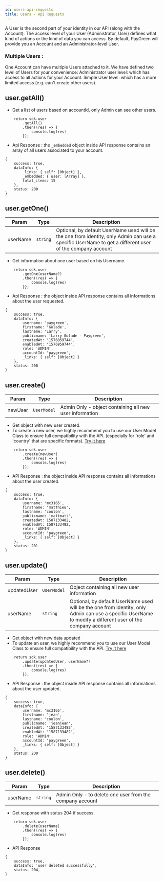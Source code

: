 ```yaml
---
id: users-api-requests
title: Users - Api Requests
---
```

A User is the second part of your identity in our API (along with the Account). The access level of your User (Administrator, User) defines what kind of actions or the kind of data you can access.
By default, PayGreen will provide you an Account and an Administrator-level User.

### Multiple Users :
One Account can have multiple Users attached to it. We have defined two level of Users for your convenience:
Administrator user level: which has access to all actions for your Account.
Simple User level: which has a more limited access (e.g. can't create other users).

## user.getAll()
- Get a list of users based on accountId, only Admin can see other users.
```
    return sdk.user
        .getAll()
        .then((res) => {
            console.log(res)
        });
```
- Api Response : the `_embedded` object inside API response contains an array of all users associated to your account.
```
{
    success: true,
    dataInfo: {
        _links: { self: [Object] },
        _embedded: { user: [Array] },
        total_items: 15
    },
    status: 200
}   
```
## user.getOne()
| Param | Type | Description |
| --- | --- | --- |
| userName | <code>string</code> | Optional, by default UserName used will be the one from identity, only Admin can use a specific UserName to get a different user of the company account |
- Get information about one user based on his Username.
```
    return sdk.user
        .getOne(userName?)
        .then((res) => {
            console.log(res)
        }};
```
- Api Response : the object inside API response contains all informations about the user requested.
```
{
    success: true,
    dataInfo: {
        username: 'paygreen',
        firstname: 'Golade',
        lastname: 'Larry',
        publicname: 'Larry Golade - Paygreen',
        createdAt: '1576859744',
        enabledAt: '1576859744',
        role: 'ADMIN',
        accountId: 'paygreen',
        _links: { self: [Object] }
    },
    status: 200
}   
```
## user.create()
| Param | Type | Description |
| --- | --- | --- |
| newUser | <code>UserModel</code> | Admin Only - object containing all new user information |
- Get object with new user created.
- To create a new user, we highly recommend you to use our User Model Class to ensure full compatibility with the API. (especially for 'role' and 'country' that are specific formats). [Try it here](users-data.md)
```
    return sdk.user
        .create(newUser)
        .then((res) => {
            console.log(res)
        });
```
- API Response : the object inside API response contains all informations about the user created.
```
{
    success: true,
    dataInfo: {
        username: 'mc3165',
        firstname: 'matthieu',
        lastname: 'coulon',
        publicname: 'mattmatt',
        createdAt: 1587133482,
        enabledAt: 1587133482,
        role: 'ADMIN',
        accountId: 'paygreen',
        _links: { self: [Object] }
    },
    status: 201
}   
```
## user.update()
| Param | Type | Description |
| --- | --- | --- |
| updatedUser | <code>UserModel</code> | Object containing all new user information |
| userName | <code>string</code> | Optional, by default UserName used will be the one from identity, only Admin can use a specific UserName to modify a different user of the company account |

- Get object with new data updated  
- To update an user, we highly recommend you to use our User Model Class to ensure full compatibility with the API. [Try it here](users-data.md)
```
    return sdk.user
        .update(updatedUser, userName?)
        .then((res) => {
            console.log(res)
        });
```
- API Response : the object inside API response contains all informations about the user updated.
```
{
    success: true,
    dataInfo: {
        username: 'mc3165',
        firstname: 'jean',
        lastname: 'coulon',
        publicname: 'jeanjean',
        createdAt: '1587133482',
        enabledAt: '1587133482',
        role: 'ADMIN',
        accountId: 'paygreen',
        _links: { self: [Object] }
    },
    status: 200
}   
```
## user.delete()
| Param | Type | Description |
| --- | --- | --- |
| userName | <code>string</code> | Admin Only - to delete one user from the company account |
- Get response with status 204 if success.  
```
    return sdk.user
        .delete(userName)
        .then((res) => {
            console.log(res)
        });
```
- API Response
```
{
    success: true,
    dataInfo: 'user deleted successfully',
    status: 204,
}   
```
